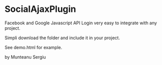 SocialAjaxPlugin
================

Facebook and Google Javascript API Login very easy to integrate with any project.

Simpli download the folder and include it in your project.

See demo.html for example.

by Munteanu Sergiu
